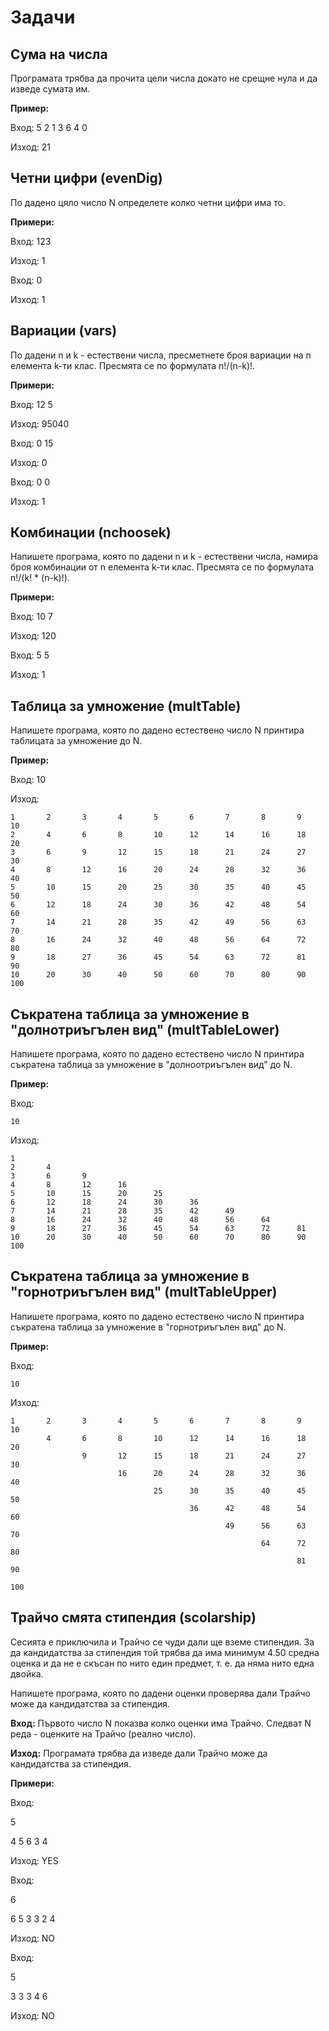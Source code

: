 # Задачи

## Сума на числа

Програмата трябва да прочита цели числа докато не срещне нула и да изведе сумата им.

**Пример:**

Вход: 5 2 1 3 6 4 0

Изход: 21

## Четни цифри (evenDig)
По дадено цяло число N определете колко четни цифри има то.

**Примери:**

Вход: 123

Изход: 1

Вход: 0

Изход: 1

## Вариации (vars)

По дадени n и k - естествени числа, пресметнете броя вариации на n елемента k-ти клас. Пресмята се по формулата n!/(n-k)!.

**Примери:**

Вход: 12 5

Изход: 95040

Вход: 0 15

Изход: 0

Вход: 0 0

Изход: 1

## Комбинации (nchoosek)

Напишете програма, която по дадени n и k - естествени числа, намира броя комбинации от n елемента k-ти клас. Пресмята се по формулата n!/(k! * (n-k)!).

**Примери:**

Вход: 10 7

Изход: 120

Вход: 5 5

Изход: 1

## Таблица за умножение (multTable)

Напишете програма, която по дадено естествено число N принтира таблицата за умножение до N.

**Пример:**

Вход: 10

Изход:

	1		2       3       4       5       6       7       8       9       10
	2       4       6       8       10      12      14      16      18      20
	3       6       9       12      15      18      21      24      27      30
	4       8       12      16      20      24      28      32      36      40
	5       10      15      20      25      30      35      40      45      50
	6       12      18      24      30      36      42      48      54      60
	7       14      21      28      35      42      49      56      63      70
	8       16      24      32      40      48      56      64      72      80
	9       18      27      36      45      54      63      72      81      90
	10      20      30      40      50      60      70      80      90      100

## Съкратена таблица за умножение в "долнотриъгълен вид" (multTableLower)

Напишете програма, която по дадено естествено число N принтира съкратена таблица за умножение в "долноотриъгълен вид" до N.

**Пример:**

Вход: 

	10

Изход:

	1
	2       4
	3       6       9
	4       8       12      16
	5       10      15      20      25
	6       12      18      24      30      36
	7       14      21      28      35      42      49
	8       16      24      32      40      48      56      64
	9       18      27      36      45      54      63      72      81
	10      20      30      40      50      60      70      80      90      100
	

## Съкратена таблица за умножение в "горнотриъгълен вид" (multTableUpper)

Напишете програма, която по дадено естествено число N принтира съкратена таблица за умножение в "горнотриъгълен вид" до N.

**Пример:**

Вход: 

	10

Изход:

	1       2       3       4       5       6       7       8       9       10
       		4       6       8       10      12      14      16      18      20
                	9       12      15      18      21      24      27      30
                        	16      20      24      28      32      36      40
                                	25      30      35      40      45      50
                                        	36      42      48      54      60
                                                	49      56      63      70
                                                       		64      72      80
                                                                	81      90
                                                                        	100

## Трайчо смята стипендия (scolarship)

Сесията е приключила и Трайчо се чуди дали ще вземе стипендия. За да кандидатства за стипендия той трябва да има минимум 4.50 средна оценка и да не е скъсан по нито един предмет, т. е. да няма нито една двойка.

Напишете програма, която по дадени оценки проверява дали Трайчо може да кандидатства за стипендия.

**Вход:** Първото число N показва колко оценки има Трайчо. Следват N реда - оценките на Трайчо (реално число).

**Изход:** Програмата трябва да изведе дали Трайчо може да кандидатства за стипендия.

**Примери:**

Вход: 

5 

4 5 6 3 4

Изход: YES

Вход:

6

6 5 3 3 2 4

Изход: NO

Вход:

5

3 3 3 4 6

Изход: NO